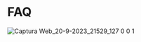 # FAQ
![Captura Web_20-9-2023_21529_127 0 0 1](https://github.com/Calueto00/FAQ/assets/104561963/f316f7c9-f849-4209-9c67-f742b674ccd9)
